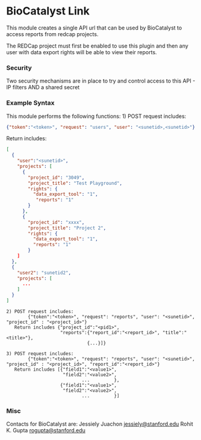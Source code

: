 # BioCatalyst Link
This module creates a single API url that can be used by BioCatalyst to access reports from redcap projects.

The REDCap project must first be enabled to use this plugin and then any user with data export
rights will be able to view their reports.

### Security
Two security mechanisms are in place to try and control access to this API - IP filters AND a shared secret


### Example Syntax
This module performs the following functions:
    1) POST request includes:
```json
{"token":"<token>", "request": "users", "user": "<sunetid>,<sunetid>"}
```

Return includes:

```json
[
  {
    "user":"<sunetid>",
    "projects": [
      {
        "project_id": "3049",
        "project_title": "Test Playground",
        "rights": {
          "data_export_tool": "1",
           "reports": "1"
        }
      },
      {
        "project_id": "xxxx",
        "project_title": "Project 2",
        "rights": {
          "data_export_tool": "1",
          "reports": "1"
        }
    ]
  },
  {
    "user2": "sunetid2",
    "projects": [
      ...
    ]
  }
]
```

    2) POST request includes:
            {"token":"<token>", "request": "reports", "user": "<sunetid>", "project_id" : "<project_id>"}
       Return includes {"project_id":"<pid1>",
                        "reports":{"report_id":"<report_id>", "title":"<title>"},
                                  {...}]}

    3) POST request includes:
            {"token":"<token>", "request": "reports", "user": "<sunetid>", "project_id" : "<project_id>", "report_id":"<report_id>"}
       Return includes [{"field1":"<value1>",
                         "field2":"<value2>",
                                ...         },
                        {"field1":"<value1>",
                         "field2":"<value2>",
                                ...         }]


### Misc
Contacts for BioCatalyst are:
    Jessiely Juachon <jessiely@stanford.edu>
    Rohit K. Gupta <rogupta@stanford.edu>
